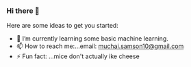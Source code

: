 ### Hi there 👋



Here are some ideas to get you started:

- 🌱 I’m currently learning some basic machine learning.
- 📫 How to reach me:...email: muchai.samson10@gmail.com
- ⚡ Fun fact: ...mice don't actually ike cheese

